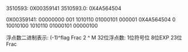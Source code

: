 3510593:    0X00359141
3510593.0:  0X4A564504

0X00359141: 00000000 001 1010110 01000101 000001
0X4A564504   0 10010100  1010110 01000101 00000100

浮点数二进制表示: (-1)^flag Frac 2 ^ M
32位浮点数: 1位符号位 8位EXP 23位Frac